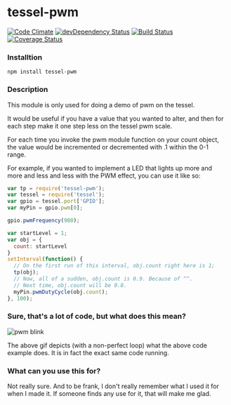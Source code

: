 tessel-pwm
==========
[![Code Climate](https://codeclimate.com/github/eiriksm/tessel-pwm/badges/gpa.svg)](https://codeclimate.com/github/eiriksm/tessel-pwm)
[![devDependency Status](https://david-dm.org/eiriksm/tessel-pwm/dev-status.svg)](https://david-dm.org/eiriksm/tessel-pwm#info=devDependencies)
[![Build Status](https://travis-ci.org/eiriksm/tessel-pwm.svg?branch=master)](https://travis-ci.org/eiriksm/tessel-pwm)
[![Coverage Status](http://img.shields.io/coveralls/eiriksm/tessel-pwm.svg)](https://coveralls.io/r/eiriksm/tessel-pwm?branch=master)

### Installtion

`npm install tessel-pwm`

### Description

This module is only used for doing a demo of pwm on the tessel.

It would be useful if you have a value that you wanted to alter, and then for each step make it one step less on the tessel pwm scale.

For each time you invoke the pwm module function on your count object, the value would be incremented or decremented with .1 within the 0-1 range.

For example, if you wanted to implement a LED that lights up more and more and less and less with the PWM effect, you can use it like so:

```js
var tp = require('tessel-pwm');
var tessel = require('tessel');
var gpio = tessel.port['GPIO'];
var myPin = gpio.pwm[0];

gpio.pwmFrequency(980);

var startLevel = 1;
var obj = {
  count: startLevel
}
setInterval(function() {
  // On the first run of this interval, obj.count right here is 1;
  tp(obj);
  // Now, all of a sudden, obj.count is 0.9. Because of ^^.
  // Next time, obj.count will be 0.8.
  myPin.pwmDutyCycle(obj.count);
}, 100);
```

### Sure, that's a lot of code, but what does this mean?

![pwm blink](https://raw.github.com/eiriksm/tessel-pwm/master/pwm.gif)

The above gif depicts (with a non-perfect loop) what the above code example does. It is in fact the exact same code running.

### What can you use this for?

Not really sure. And to be frank, I don't really remember what I used it for when I made it. If someone finds any use for it, that will make me glad.
